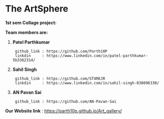 # The ArtSphere
**1st sem Collage project:**

**Team members are:**

1. **Patel Parthkumar**

        github_link : https://github.com/Parth10P
        linkdin     : https://www.linkedin.com/in/patel-parthkumar-5b3362314/
2. **Sahil Singh**

        github_link : https://github.com/ST4RKJR
        linkdin     : https://www.linkedin.com/in/sahil-singh-038096330/
3. **AN Pavan Sai**

        github_link : https://github.com/AN-Pavan-Sai

**Our Website link**    : https://parth10p.github.io/Art_gallery/
